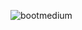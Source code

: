 ![bootmedium](https://github.com/slmens/PatikaOdevler/assets/99343829/4c0a0c53-c2ef-485e-b355-f004eb2bdab7)
